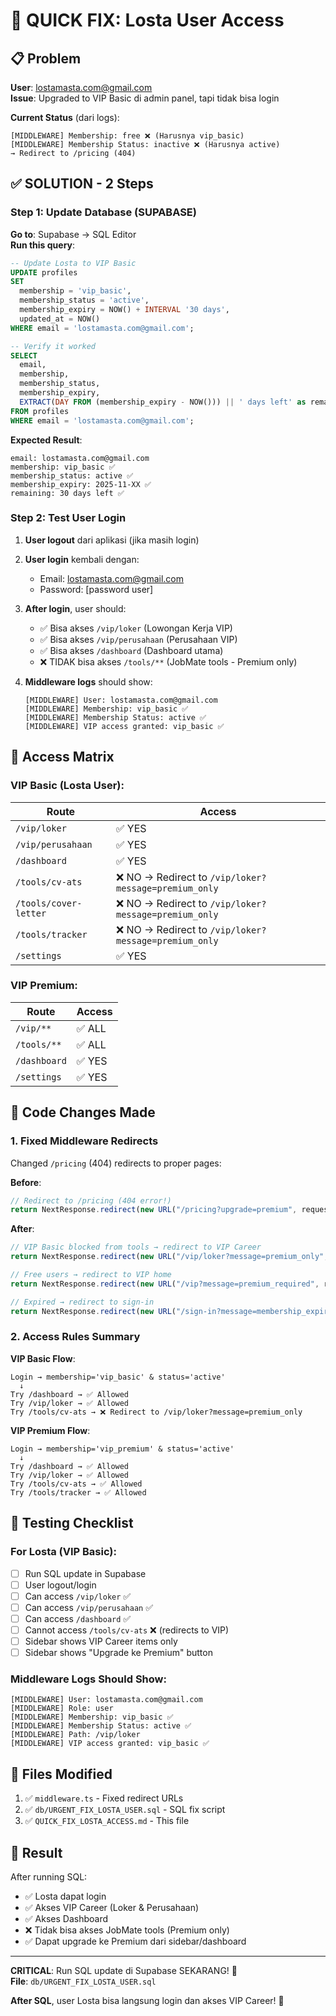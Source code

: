 # 🚨 QUICK FIX: Losta User Access

## 📋 Problem

**User**: lostamasta.com@gmail.com  
**Issue**: Upgraded to VIP Basic di admin panel, tapi tidak bisa login

**Current Status** (dari logs):
```
[MIDDLEWARE] Membership: free ❌ (Harusnya vip_basic)
[MIDDLEWARE] Membership Status: inactive ❌ (Harusnya active)
→ Redirect to /pricing (404)
```

## ✅ SOLUTION - 2 Steps

### Step 1: Update Database (SUPABASE)

**Go to**: Supabase → SQL Editor  
**Run this query**:

```sql
-- Update Losta to VIP Basic
UPDATE profiles
SET 
  membership = 'vip_basic',
  membership_status = 'active',
  membership_expiry = NOW() + INTERVAL '30 days',
  updated_at = NOW()
WHERE email = 'lostamasta.com@gmail.com';

-- Verify it worked
SELECT 
  email,
  membership,
  membership_status,
  membership_expiry,
  EXTRACT(DAY FROM (membership_expiry - NOW())) || ' days left' as remaining
FROM profiles
WHERE email = 'lostamasta.com@gmail.com';
```

**Expected Result**:
```
email: lostamasta.com@gmail.com
membership: vip_basic ✅
membership_status: active ✅
membership_expiry: 2025-11-XX ✅
remaining: 30 days left ✅
```

### Step 2: Test User Login

1. **User logout** dari aplikasi (jika masih login)
2. **User login** kembali dengan:
   - Email: lostamasta.com@gmail.com
   - Password: [password user]

3. **After login**, user should:
   - ✅ Bisa akses `/vip/loker` (Lowongan Kerja VIP)
   - ✅ Bisa akses `/vip/perusahaan` (Perusahaan VIP)
   - ✅ Bisa akses `/dashboard` (Dashboard utama)
   - ❌ TIDAK bisa akses `/tools/**` (JobMate tools - Premium only)

4. **Middleware logs** should show:
   ```
   [MIDDLEWARE] User: lostamasta.com@gmail.com
   [MIDDLEWARE] Membership: vip_basic ✅
   [MIDDLEWARE] Membership Status: active ✅
   [MIDDLEWARE] VIP access granted: vip_basic ✅
   ```

## 🎯 Access Matrix

### VIP Basic (Losta User):
| Route | Access |
|-------|--------|
| `/vip/loker` | ✅ YES |
| `/vip/perusahaan` | ✅ YES |
| `/dashboard` | ✅ YES |
| `/tools/cv-ats` | ❌ NO → Redirect to `/vip/loker?message=premium_only` |
| `/tools/cover-letter` | ❌ NO → Redirect to `/vip/loker?message=premium_only` |
| `/tools/tracker` | ❌ NO → Redirect to `/vip/loker?message=premium_only` |
| `/settings` | ✅ YES |

### VIP Premium:
| Route | Access |
|-------|--------|
| `/vip/**` | ✅ ALL |
| `/tools/**` | ✅ ALL |
| `/dashboard` | ✅ YES |
| `/settings` | ✅ YES |

## 🔧 Code Changes Made

### 1. Fixed Middleware Redirects
Changed `/pricing` (404) redirects to proper pages:

**Before**:
```typescript
// Redirect to /pricing (404 error!)
return NextResponse.redirect(new URL("/pricing?upgrade=premium", request.url));
```

**After**:
```typescript
// VIP Basic blocked from tools → redirect to VIP Career
return NextResponse.redirect(new URL("/vip/loker?message=premium_only", request.url));

// Free users → redirect to VIP home
return NextResponse.redirect(new URL("/vip?message=premium_required", request.url));

// Expired → redirect to sign-in
return NextResponse.redirect(new URL("/sign-in?message=membership_expired", request.url));
```

### 2. Access Rules Summary

**VIP Basic Flow**:
```
Login → membership='vip_basic' & status='active'
  ↓
Try /dashboard → ✅ Allowed
Try /vip/loker → ✅ Allowed  
Try /tools/cv-ats → ❌ Redirect to /vip/loker?message=premium_only
```

**VIP Premium Flow**:
```
Login → membership='vip_premium' & status='active'
  ↓
Try /dashboard → ✅ Allowed
Try /vip/loker → ✅ Allowed
Try /tools/cv-ats → ✅ Allowed
Try /tools/tracker → ✅ Allowed
```

## 🧪 Testing Checklist

### For Losta (VIP Basic):
- [ ] Run SQL update in Supabase
- [ ] User logout/login
- [ ] Can access `/vip/loker` ✅
- [ ] Can access `/vip/perusahaan` ✅
- [ ] Can access `/dashboard` ✅
- [ ] Cannot access `/tools/cv-ats` ❌ (redirects to VIP)
- [ ] Sidebar shows VIP Career items only
- [ ] Sidebar shows "Upgrade ke Premium" button

### Middleware Logs Should Show:
```
[MIDDLEWARE] User: lostamasta.com@gmail.com
[MIDDLEWARE] Role: user
[MIDDLEWARE] Membership: vip_basic ✅
[MIDDLEWARE] Membership Status: active ✅
[MIDDLEWARE] Path: /vip/loker
[MIDDLEWARE] VIP access granted: vip_basic ✅
```

## 📁 Files Modified

1. ✅ `middleware.ts` - Fixed redirect URLs
2. ✅ `db/URGENT_FIX_LOSTA_USER.sql` - SQL fix script
3. ✅ `QUICK_FIX_LOSTA_ACCESS.md` - This file

## 🎉 Result

After running SQL:
- ✅ Losta dapat login
- ✅ Akses VIP Career (Loker & Perusahaan)
- ✅ Akses Dashboard
- ❌ Tidak bisa akses JobMate tools (Premium only)
- ✅ Dapat upgrade ke Premium dari sidebar/dashboard

---

**CRITICAL**: Run SQL update di Supabase SEKARANG! 🚨  
**File**: `db/URGENT_FIX_LOSTA_USER.sql`

**After SQL**, user Losta bisa langsung login dan akses VIP Career! 🎉
